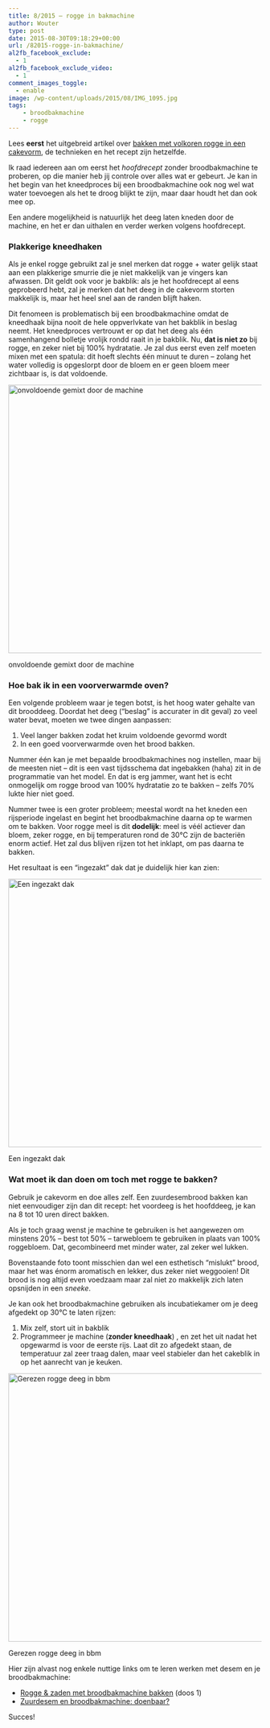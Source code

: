 ```yaml
---
title: 8/2015 – rogge in bakmachine
author: Wouter
type: post
date: 2015-08-30T09:18:29+00:00
url: /82015-rogge-in-bakmachine/
al2fb_facebook_exclude:
  - 1
al2fb_facebook_exclude_video:
  - 1
comment_images_toggle:
  - enable
image: /wp-content/uploads/2015/08/IMG_1095.jpg
tags:
    - broodbakmachine
    - rogge
---
```

Lees **eerst** het uitgebreid artikel over [bakken met volkoren rogge in een cakevorm][1], de technieken en het recept zijn hetzelfde.
  
Ik raad iedereen aan om eerst het _hoofdrecept_ zonder broodbakmachine te proberen, op die manier heb jij controle over alles wat er gebeurt. Je kan in het begin van het kneedproces bij een broodbakmachine ook nog wel wat water toevoegen als het te droog blijkt te zijn, maar daar houdt het dan ook mee op.
  
Een andere mogelijkheid is natuurlijk het deeg laten kneden door de machine, en het er dan uithalen en verder werken volgens hoofdrecept.

### Plakkerige kneedhaken

Als je enkel rogge gebruikt zal je snel merken dat rogge + water gelijk staat aan een plakkerige smurrie die je niet makkelijk van je vingers kan afwassen. Dit geldt ook voor je bakblik: als je het hoofdrecept al eens geprobeerd hebt, zal je merken dat het deeg in de cakevorm storten makkelijk is, maar het heel snel aan de randen blijft haken.

Dit fenomeen is problematisch bij een broodbakmachine omdat de kneedhaak bijna nooit de hele oppverlvkate van het bakblik in beslag neemt. Het kneedproces vertrouwt er op dat het deeg als één samenhangend bolletje vrolijk rondd raait in je bakblik. Nu, **dat is niet zo** bij rogge, en zeker niet bij 100% hydratatie. Je zal dus eerst even zelf moeten mixen met een spatula: dit hoeft slechts één minuut te duren &#8211; zolang het water volledig is opgeslorpt door de bloem en er geen bloem meer zichtbaar is, is dat voldoende.

[<img class="size-full wp-image-930" src="https://redzuurdesem.be/wp-content/uploads/2015/08/IMG_1098.jpg" alt="onvoldoende gemixt door de machine" width="800" height="534" srcset="https://redzuurdesem.be/wp-content/uploads/2015/08/IMG_1098.jpg 800w, https://redzuurdesem.be/wp-content/uploads/2015/08/IMG_1098-300x200.jpg 300w" sizes="(max-width: 800px) 100vw, 800px" />][2]<figcaption class="wp-caption-text">onvoldoende gemixt door de machine</figcaption></figure> 

### Hoe bak ik in een voorverwarmde oven?

Een volgende probleem waar je tegen botst, is het hoog water gehalte van dit brooddeeg. Doordat het deeg (&#8220;beslag&#8221; is accurater in dit geval) zo veel water bevat, moeten we twee dingen aanpassen:

  1. Veel langer bakken zodat het kruim voldoende gevormd wordt
  2. In een goed voorverwarmde oven het brood bakken.

Nummer één kan je met bepaalde broodbakmachines nog instellen, maar bij de meesten niet &#8211; dit is een vast tijdsschema dat ingebakken (haha) zit in de programmatie van het model. En dat is erg jammer, want het is echt onmogelijk om rogge brood van 100% hydratatie zo te bakken &#8211; zelfs 70% lukte hier niet goed.

Nummer twee is een groter probleem; meestal wordt na het kneden een rijsperiode ingelast en begint het broodbakmachine daarna op te warmen om te bakken. Voor rogge meel is dit **dodelijk**: meel is véél actiever dan bloem, zeker rogge, en bij temperaturen rond de 30°C zijn de bacteriën enorm actief. Het zal dus blijven rijzen tot het inklapt, om pas daarna te bakken.
  
Het resultaat is een &#8220;ingezakt&#8221; dak dat je duidelijk hier kan zien:

[<img class="size-full wp-image-931" src="https://redzuurdesem.be/wp-content/uploads/2015/08/MG_1099.jpg" alt="Een ingezakt dak" width="800" height="534" srcset="https://redzuurdesem.be/wp-content/uploads/2015/08/MG_1099.jpg 800w, https://redzuurdesem.be/wp-content/uploads/2015/08/MG_1099-300x200.jpg 300w" sizes="(max-width: 800px) 100vw, 800px" />][3]<figcaption class="wp-caption-text">Een ingezakt dak</figcaption></figure> 

### Wat moet ik dan doen om toch met rogge te bakken?

Gebruik je cakevorm en doe alles zelf. Een zuurdesembrood bakken kan niet eenvoudiger zijn dan dit recept: het voordeeg is het hoofddeeg, je kan na 8 tot 10 uren direct bakken.

Als je toch graag wenst je machine te gebruiken is het aangewezen om minstens 20% &#8211; best tot 50% &#8211; tarwebloem te gebruiken in plaats van 100% roggebloem. Dat, gecombineerd met minder water, zal zeker wel lukken.

Bovenstaande foto toont misschien dan wel een esthetisch &#8220;mislukt&#8221; brood, maar het was énorm aromatisch en lekker, dus zeker niet weggooien! Dit brood is nog altijd even voedzaam maar zal niet zo makkelijk zich laten opsnijden in een _sneeke_.

Je kan ook het broodbakmachine gebruiken als incubatiekamer om je deeg afgedekt op 30°C te laten rijzen:

  1. Mix zelf, stort uit in bakblik
  2. Programmeer je machine (**zonder kneedhaak**) , en zet het uit nadat het opgewarmd is voor de eerste rijs. Laat dit zo afgedekt staan, de temperatuur zal zeer traag dalen, maar veel stabieler dan het cakeblik in op het aanrecht van je keuken.

[<img class="size-full wp-image-932" src="https://redzuurdesem.be/wp-content/uploads/2015/08/IMG_1095.jpg" alt="Gerezen rogge deeg in bbm" width="800" height="534" srcset="https://redzuurdesem.be/wp-content/uploads/2015/08/IMG_1095.jpg 800w, https://redzuurdesem.be/wp-content/uploads/2015/08/IMG_1095-300x200.jpg 300w" sizes="(max-width: 800px) 100vw, 800px" />][4]<figcaption class="wp-caption-text">Gerezen rogge deeg in bbm</figcaption></figure> 

Hier zijn alvast nog enkele nuttige links om te leren werken met desem en je broodbakmachine:

  * [Rogge & zaden met broodbakmachine bakken][5] (doos 1)
  * [Zuurdesem en broodbakmachine: doenbaar?][6]

Succes!

 [1]: https://redzuurdesem.be/82015-volkoren-rogge/
 [2]: https://redzuurdesem.be/wp-content/uploads/2015/08/IMG_1098.jpg
 [3]: https://redzuurdesem.be/wp-content/uploads/2015/08/MG_1099.jpg
 [4]: https://redzuurdesem.be/wp-content/uploads/2015/08/IMG_1095.jpg
 [5]: http://desemdoos.be/recept/12015-rogge-zaden-met-broodbakmachine/
 [6]: https://redzuurdesem.be/zuurdesem-en-broodbakmachines-doenbaar/